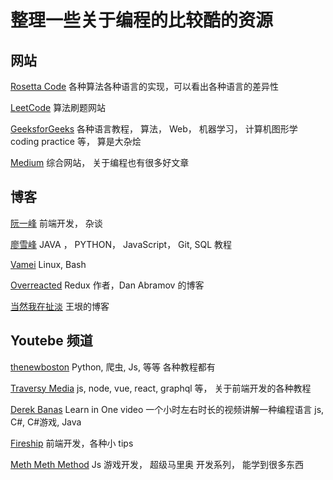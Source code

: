 # 整理一些关于编程的比较酷的资源

## 网站

[Rosetta Code](http://rosettacode.org/wiki/Rosetta_Code)
各种算法各种语言的实现，可以看出各种语言的差异性

[LeetCode](https://leetcode-cn.com/)
算法刷题网站

[GeeksforGeeks](https://www.geeksforgeeks.org)
各种语言教程， 算法， Web， 机器学习， 计算机图形学 coding practice 等， 算是大杂烩

[Medium](https://medium.com/)
综合网站， 关于编程也有很多好文章

## 博客

[阮一峰](http://www.ruanyifeng.com/home.html)
前端开发， 杂谈

[廖雪峰](https://www.liaoxuefeng.com/)
JAVA ， PYTHON， JavaScript， Git, SQL 教程

[Vamei](https://www.cnblogs.com/vamei/)
Linux, Bash

[Overreacted](https://overreacted.io/)
Redux 作者，Dan Abramov 的博客

[当然我在扯淡](http://yinwang.org/)
王垠的博客

## Youtebe 频道

[thenewboston](https://www.youtube.com/channel/UCJbPGzawDH1njbqV-D5HqKw)
Python, 爬虫, Js, 等等 各种教程都有

[Traversy Media](https://www.youtube.com/channel/UC29ju8bIPH5as8OGnQzwJyA)
js, node, vue, react, graphql 等， 关于前端开发的各种教程

[Derek Banas](https://www.youtube.com/channel/UCwRXb5dUK4cvsHbx-rGzSgw)
Learn in One video 一个小时左右时长的视频讲解一种编程语言
js, C#, C#游戏, Java

[Fireship](https://www.youtube.com/channel/UCsBjURrPoezykLs9EqgamOA)
前端开发，各种小 tips

[Meth Meth Method](https://www.youtube.com/channel/UC8A0M0eDttdB11MHxX58vXQ)
Js 游戏开发， 超级马里奥 开发系列， 能学到很多东西
